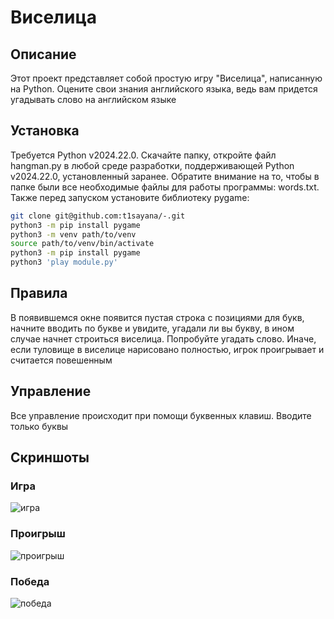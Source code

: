 # Виселица
## Описание 
Этот проект представляет собой простую игру "Виселица", написанную на Python. Оцените свои знания английского языка, ведь вам придется угадывать слово на английском языке
## Установка
Требуется Python v2024.22.0. Скачайте папку, откройте файл hangman.py в любой среде разработки, поддерживающей Python v2024.22.0, установленный заранее. Обратите внимание на то, чтобы в папке были все необходимые файлы для работы программы: words.txt. Также перед запуском установите библиотеку pygame:
```bash
git clone git@github.com:t1sayana/-.git
python3 -m pip install pygame
python3 -m venv path/to/venv
source path/to/venv/bin/activate
python3 -m pip install pygame
python3 'play module.py'
```
## Правила 
В появившемся окне появится пустая строка с позициями для букв, начните вводить по букве и увидите, угадали ли вы букву, в ином случае начнет строиться виселица. Попробуйте угадать слово. Иначе, если туловище в виселице нарисовано полностью, игрок проигрывает и считается повешенным
## Управление 
Все управление происходит при помощи буквенных клавиш. Вводите только буквы
## Скриншоты
### Игра
![игра](https://github.com/user-attachments/assets/a090bc6c-b804-4289-93b1-836d58c10601)
### Проигрыш
![проигрыш](https://github.com/user-attachments/assets/e20faec3-8432-4c1e-8bce-76b6330e4508)
### Победа
![победа](https://github.com/user-attachments/assets/994fcbcc-4263-4382-b539-dc8df5503448)
